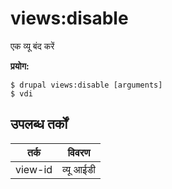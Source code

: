 # views:disable
एक व्यू बंद करें

**प्रयोग:**
```
$ drupal views:disable [arguments] 
$ vdi  
```

## उपलब्ध तर्कों
तर्क | विवरण
---------|-------------
view-id | व्यू आईडी
